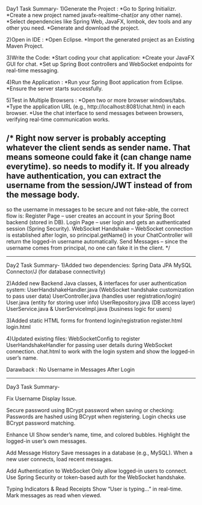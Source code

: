 Day1 Task Summary-
1)Generate the Project :
    *Go to Spring Initializr.
    *Create a new project named javafx-realtime-chat(or any other name).
    *Select dependencies like Spring Web, JavaFX, lombok, dev tools and any other you need.
    *Generate and download the project.
  
2)Open in IDE :
   *Open Eclipse.
   *Import the generated project as an Existing Maven Project.
  
3)Write the Code:
   *Start coding your chat application:
   *Create your JavaFX GUI for chat.
   *Set up Spring Boot controllers and WebSocket endpoints for real-time messaging.
  
4)Run the Application :
   *Run your Spring Boot application from Eclipse.
   *Ensure the server starts successfully.
  
5)Test in Multiple Browsers :
   *Open two or more browser windows/tabs.
   *Type the application URL (e.g., http://localhost:8081/chat.html) in each browser.
   *Use the chat interface to send messages between browsers, verifying real-time communication works.
   
/*
Right now server is probably accepting whatever the client sends as sender name.
That means someone could fake it (can change name everytime). so needs to modify it.
If you already have authentication, you can extract the username from the session/JWT instead of from the message body.
----------------------
so the username in messages to be secure and not fake-able, the correct flow is:
Register Page – user creates an account in your Spring Boot backend (stored in DB).
Login Page – user login and gets an authenticated session (Spring Security).
WebSocket Handshake – WebSocket connection is established after login, so principal.getName() in your ChatController will return the logged-in username automatically.
Send Messages – since the username comes from principal, no one can fake it in the client.
*/

*************************************************************************************************************************
Day2 Task Summary- 
1)Added two dependencies:
    Spring Data JPA
    MySQL Connector/J  (for database connectivity)
  
2)Added new Backend Java classes, & interfaces for user authentication system:
    UserHandshakeHandler.java (WebSocket handshake customization to pass user data)
    UserController.java (handles user registration/login)
    User.java (entity for storing user info)
    UserRepository.java (DB access layer)
    UserService.java & UserServiceImpl.java (business logic for users)

3)Added static HTML forms for frontend login/registration
    register.html
    login.html 

4)Updated existing files:
    WebSocketConfig to register UserHandshakeHandler for passing user details during WebSocket connection.
    chat.html to work with the login system and show the logged-in user’s name.

Darawback : No Username in Messages After Login    
*************************************************************************************************************************

Day3 Task Summary-

Fix Username Display Issue.

Secure password using BCrypt password when saving or checking: 
  Passwords are hashed using BCrypt when registering.
  Login checks use BCrypt password matching.

Enhance UI
  Show sender’s name, time, and colored bubbles.
  Highlight the logged-in user’s own messages.

Add Message History
   Save messages in a database (e.g., MySQL).
   When a new user connects, load recent messages.

Add Authentication to WebSocket
  Only allow logged-in users to connect.
  Use Spring Security or token-based auth for the WebSocket handshake.
  
Typing Indicators & Read Receipts
  Show “User is typing…” in real-time.
  Mark messages as read when viewed.















